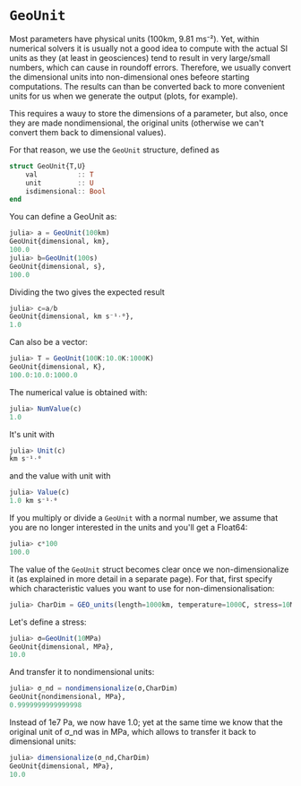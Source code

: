 # `GeoUnit`

Most parameters have physical units (100km, 9.81 ms⁻²). Yet, within numerical solvers it is usually not a good idea to compute with the actual SI units as they (at least in geosciences) tend to result in very large/small numbers, which can cause in roundoff errors. 
Therefore, we usually convert the dimensional units into non-dimensional ones befeore starting computations. The results can than be converted back to more convenient units for us when we generate the output (plots, for example).

This requires a wauy to store the dimensions of a parameter, but also, once they are made nondimensional, the original units (otherwise we can't convert them back to dimensional values).

For that reason, we use the `GeoUnit` structure, defined as 
```julia
struct GeoUnit{T,U}
    val          :: T
    unit         :: U
    isdimensional:: Bool
end
```

You can define a GeoUnit as:
```julia
julia> a = GeoUnit(100km)
GeoUnit{dimensional, km}, 
100.0
julia> b=GeoUnit(100s)
GeoUnit{dimensional, s}, 
100.0
```
Dividing the two gives the expected result
```julia
julia> c=a/b
GeoUnit{dimensional, km s⁻¹·⁰}, 
1.0
```
Can also be a vector:
```julia
julia> T = GeoUnit(100K:10.0K:1000K)
GeoUnit{dimensional, K}, 
100.0:10.0:1000.0
```
The numerical value is obtained with:
```julia
julia> NumValue(c)
1.0
```
It's unit with
```julia
julia> Unit(c)
km s⁻¹·⁰
```
and the value with unit with
```julia
julia> Value(c)
1.0 km s⁻¹·⁰
```

If you multiply or divide a `GeoUnit` with a normal number, we assume that you are no longer interested in the units and you'll get a Float64:
```julia
julia> c*100
100.0
```

The value of the `GeoUnit` struct becomes clear once we non-dimensionalize it (as explained in more detail in a separate page).
For that, first specify which characteristic values you want to use for non-dimensionalisation: 
```julia
julia> CharDim = GEO_units(length=1000km, temperature=1000C, stress=10MPa, viscosity=1e20Pas);
```

Let's define a stress:
```julia
julia> σ=GeoUnit(10MPa)
GeoUnit{dimensional, MPa}, 
10.0
```
And transfer it to nondimensional units:
```julia
julia> σ_nd = nondimensionalize(σ,CharDim)
GeoUnit{nondimensional, MPa}, 
0.9999999999999998
```
Instead of 1e7 Pa, we now have 1.0; yet at the same time we know that the original unit of σ_nd was in MPa, which allows to transfer it back to dimensional units:
```julia
julia> dimensionalize(σ_nd,CharDim)
GeoUnit{dimensional, MPa}, 
10.0
```


